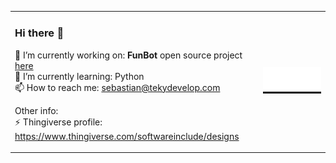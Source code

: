 <table>
  <tr><tr>
    <td>
<h3> Hi there 👋 </h3>       

 🔭 I’m currently working on: **FunBot** open source project [here](https://github.com/ManolescuSebastian/FunBot)        
 🌱 I’m currently learning: Python       
 📫 How to reach me: sebastian@tekydevelop.com         

Other info:        
 ⚡  Thingiverse profile: https://www.thingiverse.com/softwareinclude/designs        
 
  </td>
   <td align="center" ><img src="https://github.com/ManolescuSebastian/ManolescuSebastian/blob/master/it_s_something.gif" width="100%"/></td>
  </tr>
 </table>


<!--
**ManolescuSebastian/ManolescuSebastian** is a ✨ _special_ ✨ repository because its `README.md` (this file) appears on your GitHub profile.

Here are some ideas to get you started:

- 🔭 I’m currently working on ...
- 🌱 I’m currently learning ...
- 👯 I’m looking to collaborate on ...
- 🤔 I’m looking for help with ...
- 💬 Ask me about ...
- 📫 How to reach me: ...
- 😄 Pronouns: ...
- ⚡ Fun fact: ...
-->


